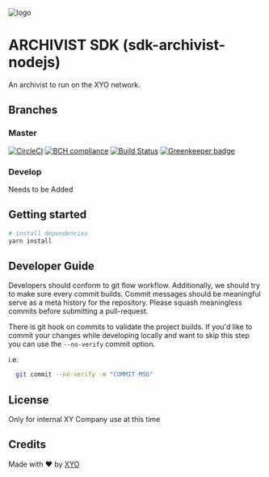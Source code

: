 [logo]: https://www.xy.company/img/home/logo_xy.png

![logo]

# ARCHIVIST SDK (sdk-archivist-nodejs)

An archivist to run on the XYO network.

## Branches

### Master

[![CircleCI](https://circleci.com/gh/XYOracleNetwork/sdk-archivist-nodejs/tree/master.svg?style=svg&circle-token=bacbe80a579adde22b3fb593d41b0fc0556f2f3d)](https://circleci.com/gh/XYOracleNetwork/sdk-archivist-nodejs/tree/master)
[![BCH compliance](https://bettercodehub.com/edge/badge/XYOracleNetwork/sdk-archivist-nodejs?branch=master)](https://bettercodehub.com/results/XYOracleNetwork/sdk-archivist-nodejs)
[![Build Status](https://travis-ci.com/XYOracleNetwork/sdk-archivist-nodejs.svg?branch=master)](https://travis-ci.com/XYOracleNetwork/sdk-archivist-nodejs) [![Greenkeeper badge](https://badges.greenkeeper.io/XYOracleNetwork/sdk-archivist-nodejs.svg)](https://greenkeeper.io/)

### Develop

Needs to be Added

## Getting started

```sh
# install dependencies
yarn install
```

## Developer Guide

Developers should conform to git flow workflow. Additionally, we should try to make sure
every commit builds. Commit messages should be meaningful serve as a meta history for the
repository. Please squash meaningless commits before submitting a pull-request.

There is git hook on commits to validate the project builds. If you'd like to commit your changes
while developing locally and want to skip this step you can use the `--no-verify` commit option.

i.e.

```sh
  git commit --no-verify -m "COMMIT MSG"
```

## License

Only for internal XY Company use at this time

## Credits

Made with ❤️
by [XYO](https://xyo.network)